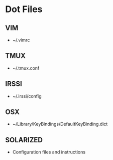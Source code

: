 # Dot Files

## VIM
* ~/.vimrc

## TMUX
* ~/.tmux.conf

## IRSSI
* ~/.irssi/config

## OSX
* ~/Library/KeyBindings/DefaultKeyBinding.dict

## SOLARIZED
* Configuration files and instructions
